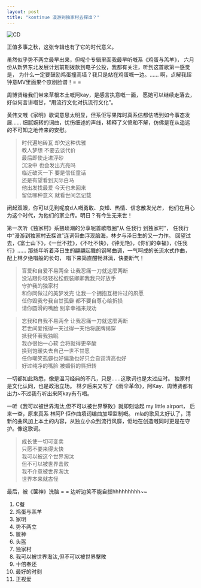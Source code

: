 ```yaml
---
layout: post
title: "kontinue 漫游到独家村去探谁？"
---
```


![CD](https://camo.githubusercontent.com/c624d2657d4d5c5f2256830efd5b0d4f3b1da710/68747470733a2f2f6c68332e676f6f676c6575736572636f6e74656e742e636f6d2f4e727857304147634b4347636f30335348552d6f71684d763868626e676c5a67702d797a743548566f39334a2d6338576a332d77374f41335453593741306d6e2d5771465341774d4e3365616c673d773634302d683738342d6e6f)

正值多事之秋，这张专辑也有了它的时代意义。

虽然似乎势不两立最早出来，但呢个专辑里面我最早听嘅系《鸡蛋与羔羊》，
六月份从新界东北发展计划前期拨款到电子公投，我都有关注，听到这首歌第一感觉是，
为什么一定要鼓励鸡蛋撞高墙？我只是站在鸡蛋嘅一边。……
啊，点解我超钟意MV里面果个京剧脸谱！= =

周博贤给我们带来草根本土嘅阿kay，是感言执意嘅一面，
愿她可以继续走落去，好似何言讲嘅甘，“用流行文化对抗流行文化”。

黄伟文嘅《家明》歌词意思太明显，但系佢写果阵时真系估都估唔到如今事态发展……
细腻婉转的词曲，忧伤细述的声线，稀释了义愤和不解，仿佛是在从遥远的不可知之地传来的安慰。

>时代遍地砖瓦 却欠这种优雅  
>教人梦想 不要去谈代价  
>最后即使走进浮砂  
>沉没中 也会发出光亮吗  
>临近破灭一下 要是信任童话  
>还是有望看到天际白马  
>他出发找最爱 今天也未回来  
>留低哪种意义 就看世间怎记载  

闭起双眼，你可以见到呢度d人嘅勇敢、良知、热情、信念散发光芒，
他们在用心为这个时代，为他们的家立传。明日？有今生无来世！

第一次听《独家村》系猥琐潮的分享呢首歌嘅圈“从 任我行 到独家村”，
任我行中“漫游到独家村去探谁”连词带曲浮现脑海，林夕与泽日生的又一力作。
回望过去，《富士山下》，《一丝不挂》，《不吐不快》，《钟无艳》，《你们的幸福》，《任我行》……
那些年听着泽日生的翩翩起舞的钢琴曲调，一气呵成的长流水式作曲，配上林夕绝唱般的长句，
唱下来简直酣畅淋漓，快要断气！

>盲爱和自爱不易两全 让我忍痛一刀就这麼两断  
>没法跟你轻轻松松假装卿卿我我只好放手  
>守护我的独家村  
>和你同做过的美梦发完 让我一个拥抱互相许过的夙愿  
>任你毁我夸我自甘孤僻 都不要自尊心给折损  
>请你圆滑的嘴脸 别拿幸福来规劝  

>忘我和自我不易两全 让我忍痛一刀就这麼两断  
>若世间爱拖得一天过得一天怕将底牌揭穿  
>抵我怀著我独眠  
>我亦很怕一心软 会将就得更辛酸  
>换到饱暖失去自己一世不甘愿  
>任你嘲笑孤僻也好偏激也好只会自诩清高也好  
>好过纯净的嘴脸 被媚俗的唇扭转  

一切都如此熟悉，像是温习经典的不凡，只是……这歌词也是太过应时。
独家村是文化认同，也是政治立场。
林夕后来又写了《雨伞革命》，阿Kay、周博贤都有出力~不过我冇听出来阿kay有冇唱。

一听《我可以被世界淘汰,但不可以被世界擊敗》就即刻谂起 my little airport，
后来一查，原来真系 林阿P 佢作曲填词编曲加埋监制嘅。
mla的歌风太好认了，清新的曲风加上本土的内容，从独立小众到流行风靡，佢地在创造嘅同时更是在守护。像这歌词。

>成长使一切可变卖  
>只愿不要来得太快  
>我可以被这个世界淘汰  
>但不可以被世界击败  
>我不介意被世界淘汰  
>世界本来就古怪  

最后，被《箧神》洗脑 = = 边听边笑不能自拔hhhhhhhhh~~

1. C餐
2. 鸡蛋与羔羊
3. 家明
4. 势不两立
5. 箧神
6. 头盔
7. 独家村
8. 我可以被世界淘汰,但不可以被世界擊敗
9. 十倍奉还
10. 最好的时刻
11. 正视爱
